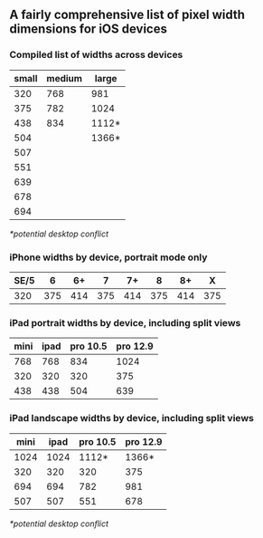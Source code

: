 ## A fairly comprehensive list of pixel width dimensions for iOS devices

### Compiled list of widths across devices

| small | medium | large |
|-------|--------|-------|
| 320   | 768    | 981   |
| 375   | 782    | 1024  |
| 438   | 834    | 1112* |
| 504   |        | 1366* |
| 507   |        |       |
| 551   |        |       |
| 639   |        |       |
| 678   |        |       |
| 694   |        |       |

_*potential desktop conflict_

### iPhone widths by device, portrait mode only

| SE/5 | 6   | 6+  | 7   | 7+  | 8   | 8+  | X   |
|------|-----|-----|-----|-----|-----|-----|-----|
| 320  | 375 | 414 | 375 | 414 | 375 | 414 | 375 |

### iPad portrait widths by device, including split views

| mini         | ipad        | pro 10.5        | pro 12.9        
|--------------|-------------|-----------------|-----------------|
| 768          | 768         | 834             | 1024            |
| 320          | 320         | 320             | 375             |
| 438          | 438         | 504             | 639             |

### iPad landscape widths by device, including split views

| mini         | ipad        | pro 10.5        | pro 12.9        |
| ------------ | ----------- | --------------- | --------------- |
| 1024         | 1024        | 1112*           | 1366*           |
| 320          | 320         | 320             | 375             |
| 694          | 694         | 782             | 981             |
| 507          | 507         | 551             | 678             |

_*potential desktop conflict_